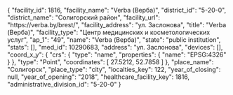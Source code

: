 {
    "facility_id": 1816,
    "facility_name": "Verba (Верба)",
    "district_id": "5-20-0",
    "district_name": "Солигорский район",
    "facility_url": "https:\/\/verba.by\/brest\/",
    "facility_address": "ул. Заслонова",
    "title": "Verba (Верба)",
    "facility_type": "Центр медицинских и косметологических услуг",
    "ap_1": "49",
    "name": "Verba (Верба)",
    "state": "public institution",
    "stats": [],
    "med_id": 10290683,
    "address": "ул. Заслонова",
    "devices": [],
    "coord_x_y": {
        "crs": {
            "type": "name",
            "properties": {
                "name": "EPSG:4326"
            }
        },
        "type": "Point",
        "coordinates": [
            27.5212,
            52.7858
        ]
    },
    "place_name": "Солигорск",
    "place_type": "city",
    "localties_key": 122,
    "year_of_closing": null,
    "year_of_opening": "2018",
    "healthcare_facility_key": 1816,
    "administrative_division_id": "5-20-0"
}